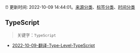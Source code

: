 :alarm_clock: 更新时间: 2022-10-09 14:44:01。[来源分类](../README.md)、[标签分类](../TAGS.md)、[时间分类](../TIMELINE.md)

## TypeScript


> 关键字：`TypeScript`



- [2022-10-09-翻译-Type-Level-TypeScript](https://www.v2ex.com/t/885617) 